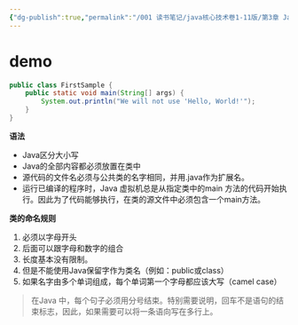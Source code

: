 ```yaml
---
{"dg-publish":true,"permalink":"/001 读书笔记/java核心技术卷1-11版/第3章 Java的基本程序设计结构/3.1 一个简单的Java程序/3.1 一个简单的Java应用程序/","created":"2024-03-07T17:25:38.867+08:00","updated":"2024-06-01T10:30:08.427+08:00"}
---
```


# demo

```java
public class FirstSample {
	public static void main(String[] args) {
		System.out.println("We will not use 'Hello, World!'"); 
	}
}
```

**语法**

- Java区分大小写
- Java的全部内容都必须放置在类中
- 源代码的文件名必须与公共类的名字相同，并用.java作为扩展名。
- 运行已编译的程序时，Java 虚拟机总是从指定类中的main 方法的代码开始执行。因此为了代码能够执行，在类的源文件中必须包含一个main方法。

**类的命名规则**

1. 必须以字母开头
2. 后面可以跟字母和数字的组合
3. 长度基本没有限制。
4. 但是不能使用Java保留字作为类名（例如：public或class）
5. 如果名字由多个单词组成，每个单词第一个字母都应该大写（camel case）

>在Java 中，每个句子必须用分号结束。特别需要说明，回车不是语句的结束标志，因此，如果需要可以将一条语向写在多行上。